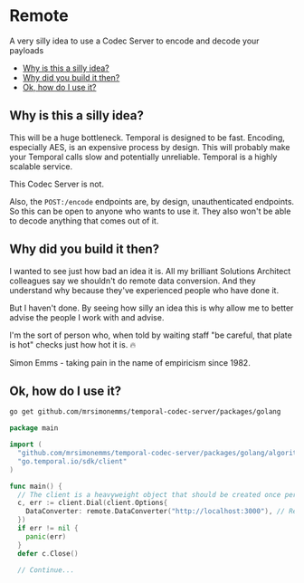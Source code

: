 # Remote

A very silly idea to use a Codec Server to encode and decode your payloads

<!-- toc -->

* [Why is this a silly idea?](#why-is-this-a-silly-idea)
* [Why did you build it then?](#why-did-you-build-it-then)
* [Ok, how do I use it?](#ok-how-do-i-use-it)

<!-- Regenerate with "pre-commit run -a markdown-toc" -->

<!-- tocstop -->

## Why is this a silly idea?

This will be a huge bottleneck. Temporal is designed to be fast. Encoding,
especially AES, is an expensive process by design. This will probably make your
Temporal calls slow and potentially unreliable. Temporal is a highly scalable
service.

This Codec Server is not.

Also, the `POST:/encode` endpoints are, by design, unauthenticated endpoints. So
this can be open to anyone who wants to use it. They also won't be able to decode
anything that comes out of it.

## Why did you build it then?

I wanted to see just how bad an idea it is. All my brilliant Solutions Architect
colleagues say we shouldn't do remote data conversion. And they understand why
because they've experienced people who have done it.

But I haven't done. By seeing how silly an idea this is why allow me to better
advise the people I work with and advise.

I'm the sort of person who, when told by waiting staff "be careful, that plate
is hot" checks just how hot it is. 🔥

Simon Emms - taking pain in the name of empiricism since 1982.

## Ok, how do I use it?

```sh
go get github.com/mrsimonemms/temporal-codec-server/packages/golang
```

```go
package main

import (
  "github.com/mrsimonemms/temporal-codec-server/packages/golang/algorithms/remote"
  "go.temporal.io/sdk/client"
)

func main() {
  // The client is a heavyweight object that should be created once per process.
  c, err := client.Dial(client.Options{
    DataConverter: remote.DataConverter("http://localhost:3000"), // Replace with the URL you want to use
  })
  if err != nil {
    panic(err)
  }
  defer c.Close()

  // Continue...
```
